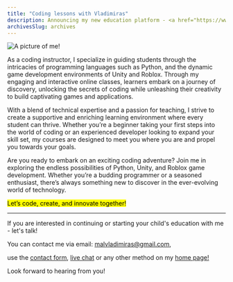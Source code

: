 ```yaml
---
title: "Coding lessons with Vladimiras"
description: Announcing my new education platform - <a href="https://www.codiblox.com" target="_blank">codiblox.com</a>.
archivesSlug: archives
---
```


<img src="/images/personal-photo.jpeg" alt="A picture of me!" >

As a coding instructor, I specialize in guiding students through the intricacies of programming languages such as Python, and the dynamic game development environments of Unity and Roblox. Through my engaging and interactive online classes, learners embark on a journey of discovery, unlocking the secrets of coding while unleashing their creativity to build captivating games and applications.

With a blend of technical expertise and a passion for teaching, I strive to create a supportive and enriching learning environment where every student can thrive. Whether you’re a beginner taking your first steps into the world of coding or an experienced developer looking to expand your skill set, my courses are designed to meet you where you are and propel you towards your goals.

Are you ready to embark on an exciting coding adventure? Join me in exploring the endless possibilities of Python, Unity, and Roblox game development. Whether you’re a budding programmer or a seasoned enthusiast, there’s always something new to discover in the ever-evolving world of technology.

<mark> Let’s code, create, and innovate together! </mark>

---

If you are interested in continuing or starting your child's education with me - let's talk!

You can contact me via email: <a href="mailto:malvladimiras@gmail.com">malvladimiras@gmail.com</a>,

use the <a href="/contact/">contact form</a>,  <a href="https://go.crisp.chat/chat/embed/?website_id=fa9c0cbc-5cdb-4847-8a94-c9f3f40f5636">live chat</a> or any other method on my <a href="/">home page!</a>

Look forward to hearing from you!